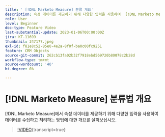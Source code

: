 ```yaml
---
title: ' [!DNL Marketo Measure] 분류 개요'
description: 속성 데이터를 제공하기 위해 다양한 입력을 사용하여  [!DNL Marketo Measure] 데이터를 수집하고 처리하는 방법에 대한 개요를 살펴보십시오.
role: User
level: Beginner
doc-type: Feature Video
last-substantial-update: 2023-01-06T00:00:00Z
jira: KT-11699
thumbnail: 347177.jpeg
exl-id: f81e8c52-85e0-4e2a-8f0f-ba0c00fc9251
feature: CRM Objects
source-git-commit: 262cb13fa02b32f7918ebd569720b80078c2b28d
workflow-type: tm+mt
source-wordcount: '40'
ht-degree: 0%

---
```


# [!DNL Marketo Measure] 분류법 개요

[!DNL Marketo Measure]에서 속성 데이터를 제공하기 위해 다양한 입력을 사용하여 데이터를 수집하고 처리하는 방법에 대한 개요를 살펴보십시오.

>[!VIDEO](https://video.tv.adobe.com/v/3421346/?learn=on&captions=kor){transcript=true}
